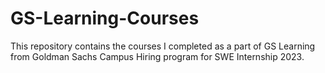 # GS-Learning-Courses

This repository contains the courses I completed as a part of GS Learning from Goldman Sachs Campus Hiring program for SWE Internship 2023.